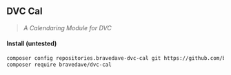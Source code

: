 ## DVC Cal

> _A Calendaring Module for DVC_

#### Install (untested)
```bash
composer config repositories.bravedave-dvc-cal git https://github.com/bravedave/dvc-cal
composer require bravedave/dvc-cal
```
